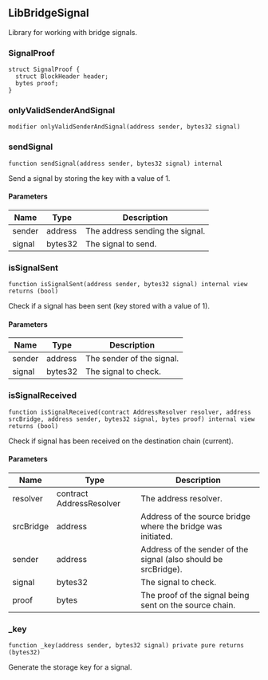 ## LibBridgeSignal

Library for working with bridge signals.

### SignalProof

```solidity
struct SignalProof {
  struct BlockHeader header;
  bytes proof;
}
```

### onlyValidSenderAndSignal

```solidity
modifier onlyValidSenderAndSignal(address sender, bytes32 signal)
```

### sendSignal

```solidity
function sendSignal(address sender, bytes32 signal) internal
```

Send a signal by storing the key with a value of 1.

#### Parameters

| Name   | Type    | Description                     |
| ------ | ------- | ------------------------------- |
| sender | address | The address sending the signal. |
| signal | bytes32 | The signal to send.             |

### isSignalSent

```solidity
function isSignalSent(address sender, bytes32 signal) internal view returns (bool)
```

Check if a signal has been sent (key stored with a value of 1).

#### Parameters

| Name   | Type    | Description               |
| ------ | ------- | ------------------------- |
| sender | address | The sender of the signal. |
| signal | bytes32 | The signal to check.      |

### isSignalReceived

```solidity
function isSignalReceived(contract AddressResolver resolver, address srcBridge, address sender, bytes32 signal, bytes proof) internal view returns (bool)
```

Check if signal has been received on the destination chain (current).

#### Parameters

| Name      | Type                     | Description                                                     |
| --------- | ------------------------ | --------------------------------------------------------------- |
| resolver  | contract AddressResolver | The address resolver.                                           |
| srcBridge | address                  | Address of the source bridge where the bridge was initiated.    |
| sender    | address                  | Address of the sender of the signal (also should be srcBridge). |
| signal    | bytes32                  | The signal to check.                                            |
| proof     | bytes                    | The proof of the signal being sent on the source chain.         |

### \_key

```solidity
function _key(address sender, bytes32 signal) private pure returns (bytes32)
```

Generate the storage key for a signal.
